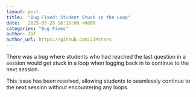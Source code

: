 ```yaml
---
layout: post
title:  "Bug Fixed: Student Stuck in the Loop"
date:   2025-05-28 16:15:00 +0800
categories: "Bug Fixes"
author: Zaf
author_url: https://github.com/23Pstars
---
```


There was a bug where students who had reached the last question in a session would get stuck in a loop when logging back in to continue to the next session.

This issue has been resolved, allowing students to seamlessly continue to the next session without encountering any loops.